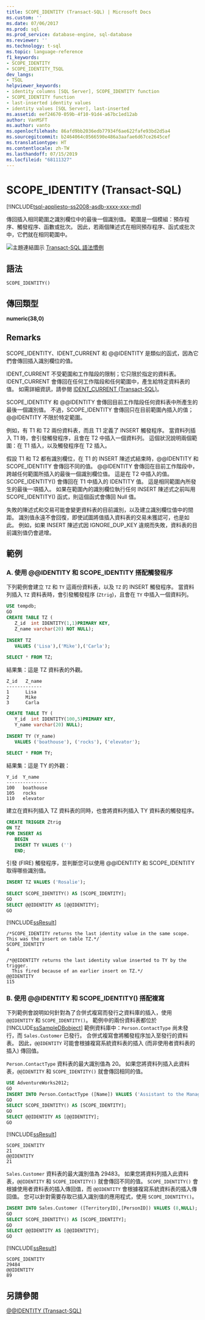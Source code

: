 ```yaml
---
title: SCOPE_IDENTITY (Transact-SQL) | Microsoft Docs
ms.custom: ''
ms.date: 07/06/2017
ms.prod: sql
ms.prod_service: database-engine, sql-database
ms.reviewer: ''
ms.technology: t-sql
ms.topic: language-reference
f1_keywords:
- SCOPE_IDENTITY
- SCOPE_IDENTITY_TSQL
dev_langs:
- TSQL
helpviewer_keywords:
- identity columns [SQL Server], SCOPE_IDENTITY function
- SCOPE_IDENTITY function
- last-inserted identity values
- identity values [SQL Server], last-inserted
ms.assetid: eef24670-059b-4f10-91d4-a67bc1ed12ab
author: VanMSFT
ms.author: vanto
ms.openlocfilehash: 86afd9bb2036edb77934f6ae622fafe93bd2d5a4
ms.sourcegitcommit: b2464064c0566590e486a3aafae6d67ce2645cef
ms.translationtype: HT
ms.contentlocale: zh-TW
ms.lasthandoff: 07/15/2019
ms.locfileid: "68111327"
---
```

# <a name="scopeidentity-transact-sql"></a>SCOPE_IDENTITY (Transact-SQL)
[!INCLUDE[tsql-appliesto-ss2008-asdb-xxxx-xxx-md](../../includes/tsql-appliesto-ss2008-asdb-xxxx-xxx-md.md)]

  傳回插入相同範圍之識別欄位中的最後一個識別值。 範圍是一個模組：預存程序、觸發程序、函數或批次。 因此，若兩個陳述式在相同預存程序、函式或批次中，它們就在相同範圍中。  
  
 ![主題連結圖示](../../database-engine/configure-windows/media/topic-link.gif "主題連結圖示") [Transact-SQL 語法慣例](../../t-sql/language-elements/transact-sql-syntax-conventions-transact-sql.md)  
  
## <a name="syntax"></a>語法  
  
```  
SCOPE_IDENTITY()  
```  
  
## <a name="return-types"></a>傳回類型  
 **numeric(38,0)**  
  
## <a name="remarks"></a>Remarks  
 SCOPE_IDENTITY、IDENT_CURRENT 和 @@IDENTITY 是類似的函式，因為它們會傳回插入識別欄位的值。  
  
 IDENT_CURRENT 不受範圍和工作階段的限制；它只限於指定的資料表。 IDENT_CURRENT 會傳回在任何工作階段和任何範圍中，產生給特定資料表的值。 如需詳細資訊，請參閱 [IDENT_CURRENT &#40;Transact-SQL&#41;](../../t-sql/functions/ident-current-transact-sql.md)。  
  
 SCOPE_IDENTITY 和 @@IDENTITY 會傳回目前工作階段任何資料表中所產生的最後一個識別值。 不過，SCOPE_IDENTITY 會傳回只在目前範圍內插入的值；@@IDENTITY 不限於特定範圍。  
  
 例如，有 T1 和 T2 兩份資料表，而且 T1 定義了 INSERT 觸發程序。 當資料列插入 T1 時，會引發觸發程序，且會在 T2 中插入一個資料列。 這個狀況說明兩個範圍：在 T1 插入，以及觸發程序在 T2 插入。  
  
 假設 T1 和 T2 都有識別欄位，在 T1 的 INSERT 陳述式結束時，@@IDENTITY 和 SCOPE_IDENTITY 會傳回不同的值。 @@IDENTITY 會傳回在目前工作階段中，跨越任何範圍所插入的最後一個識別欄位值。 這是在 T2 中插入的值。 SCOPE_IDENTITY() 會傳回在 T1 中插入的 IDENTITY 值。 這是相同範圍內所發生的最後一項插入。 如果在範圍內的識別欄位執行任何 INSERT 陳述式之前叫用 SCOPE_IDENTITY() 函式，則這個函式會傳回 Null 值。  
  
 失敗的陳述式和交易可能會變更資料表的目前識別，以及建立識別欄位值中的間距。 識別值永遠不會回復，即使試圖將值插入資料表的交易未獲認可，也是如此。 例如，如果 INSERT 陳述式因 IGNORE_DUP_KEY 違規而失敗，資料表的目前識別值仍會遞增。  
  
## <a name="examples"></a>範例  
  
### <a name="a-using-identity-and-scopeidentity-with-triggers"></a>A. 使用 @@IDENTITY 和 SCOPE_IDENTITY 搭配觸發程序  
 下列範例會建立 `TZ` 和 `TY` 這兩份資料表，以及 `TZ` 的 INSERT 觸發程序。 當資料列插入 `TZ` 資料表時，會引發觸發程序 (`Ztrig`)，且會在 `TY` 中插入一個資料列。  
  
```sql  
USE tempdb;  
GO  
CREATE TABLE TZ (  
   Z_id  int IDENTITY(1,1)PRIMARY KEY,  
   Z_name varchar(20) NOT NULL);  
  
INSERT TZ  
   VALUES ('Lisa'),('Mike'),('Carla');  
  
SELECT * FROM TZ;  
```     
結果集：這是 TZ 資料表的外觀。  
  
```  
Z_id   Z_name  
-------------  
1      Lisa  
2      Mike  
3      Carla  
```  
```sql 
CREATE TABLE TY (  
   Y_id  int IDENTITY(100,5)PRIMARY KEY,  
   Y_name varchar(20) NULL);  
  
INSERT TY (Y_name)  
   VALUES ('boathouse'), ('rocks'), ('elevator');  
  
SELECT * FROM TY;  
```   
結果集：這是 TY 的外觀：  
```  
Y_id  Y_name  
---------------  
100   boathouse  
105   rocks  
110   elevator  
```  

建立在資料列插入 TZ 資料表的同時，也會將資料列插入 TY 資料表的觸發程序。  
```sql  
CREATE TRIGGER Ztrig  
ON TZ  
FOR INSERT AS   
   BEGIN  
   INSERT TY VALUES ('')  
   END;  
```  
引發 (FIRE) 觸發程序，並判斷您可以使用 @@IDENTITY 和 SCOPE_IDENTITY 取得哪些識別值。   
```sql
INSERT TZ VALUES ('Rosalie');  
  
SELECT SCOPE_IDENTITY() AS [SCOPE_IDENTITY];  
GO  
SELECT @@IDENTITY AS [@@IDENTITY];  
GO  
```  
  
 [!INCLUDE[ssResult](../../includes/ssresult-md.md)]  
```
/*SCOPE_IDENTITY returns the last identity value in the same scope. This was the insert on table TZ.*/`  
SCOPE_IDENTITY  
4  

/*@@IDENTITY returns the last identity value inserted to TY by the trigger. 
  This fired because of an earlier insert on TZ.*/
@@IDENTITY  
115  
```  
  
### <a name="b-using-identity-and-scopeidentity-with-replication"></a>B. 使用 @@IDENTITY 和 SCOPE_IDENTITY() 搭配複寫  
 下列範例會說明如何針對為了合併式複寫而發行之資料庫的插入，使用 `@@IDENTITY` 和 `SCOPE_IDENTITY()`。 範例中的兩份資料表都位於 [!INCLUDE[ssSampleDBobject](../../includes/sssampledbobject-md.md)] 範例資料庫中：`Person.ContactType` 尚未發行，而 `Sales.Customer` 已發行。 合併式複寫會將觸發程序加入至發行的資料表。 因此，`@@IDENTITY` 可能會根據複寫系統資料表的插入 (而非使用者資料表的插入) 傳回值。  
  
 `Person.ContactType` 資料表的最大識別值為 20。 如果您將資料列插入此資料表，`@@IDENTITY` 和 `SCOPE_IDENTITY()` 就會傳回相同的值。  
  
```sql  
USE AdventureWorks2012;  
GO  
INSERT INTO Person.ContactType ([Name]) VALUES ('Assistant to the Manager');  
GO  
SELECT SCOPE_IDENTITY() AS [SCOPE_IDENTITY];  
GO  
SELECT @@IDENTITY AS [@@IDENTITY];  
GO  
```  
  
[!INCLUDE[ssResult](../../includes/ssresult-md.md)]  
```  
SCOPE_IDENTITY  
21  
@@IDENTITY  
21
```  
  
 `Sales.Customer` 資料表的最大識別值為 29483。 如果您將資料列插入此資料表，`@@IDENTITY` 和 `SCOPE_IDENTITY()` 就會傳回不同的值。 `SCOPE_IDENTITY()` 會根據使用者資料表的插入傳回值，而 `@@IDENTITY` 會根據複寫系統資料表的插入傳回值。 您可以針對需要存取已插入識別值的應用程式，使用 `SCOPE_IDENTITY()`。  
  
```sql  
INSERT INTO Sales.Customer ([TerritoryID],[PersonID]) VALUES (8,NULL);  
GO  
SELECT SCOPE_IDENTITY() AS [SCOPE_IDENTITY];  
GO  
SELECT @@IDENTITY AS [@@IDENTITY];  
GO  
```  
  
 [!INCLUDE[ssResult](../../includes/ssresult-md.md)]  
 ```
 SCOPE_IDENTITY  
 29484  
 @@IDENTITY  
 89
 ```  
  
## <a name="see-also"></a>另請參閱  
 [@@IDENTITY &#40;Transact-SQL&#41;](../../t-sql/functions/identity-transact-sql.md)  
  
  
